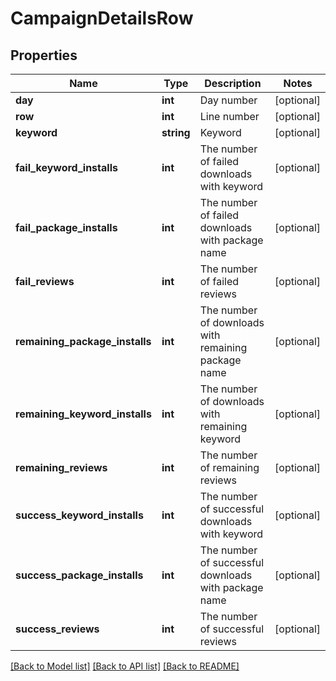 # CampaignDetailsRow

## Properties
Name | Type | Description | Notes
------------ | ------------- | ------------- | -------------
**day** | **int** | Day number | [optional] 
**row** | **int** | Line number | [optional] 
**keyword** | **string** | Keyword | [optional] 
**fail_keyword_installs** | **int** | The number of failed downloads with keyword | [optional] 
**fail_package_installs** | **int** | The number of failed downloads with package name | [optional] 
**fail_reviews** | **int** | The number of failed reviews | [optional] 
**remaining_package_installs** | **int** | The number of downloads with remaining package name | [optional] 
**remaining_keyword_installs** | **int** | The number of downloads with remaining keyword | [optional] 
**remaining_reviews** | **int** | The number of remaining reviews | [optional] 
**success_keyword_installs** | **int** | The number of successful downloads with keyword | [optional] 
**success_package_installs** | **int** | The number of successful downloads with package name | [optional] 
**success_reviews** | **int** | The number of successful reviews | [optional] 

[[Back to Model list]](../README.md#documentation-for-models) [[Back to API list]](../README.md#documentation-for-api-endpoints) [[Back to README]](../README.md)


